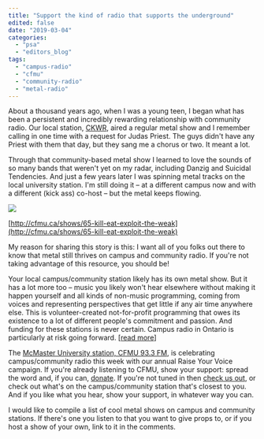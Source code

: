 ```yaml
---
title: "Support the kind of radio that supports the underground"
edited: false
date: "2019-03-04"
categories:
  - "psa"
  - "editors_blog"
tags:
  - "campus-radio"
  - "cfmu"
  - "community-radio"
  - "metal-radio"
---
```


About a thousand years ago, when I was a young teen, I began what has been a persistent and incredibly rewarding relationship with community radio. Our local station, [CKWR](https://www.ckwr.com/), aired a regular metal show and I remember calling in one time with a request for Judas Priest. The guys didn't have any Priest with them that day, but they sang me a chorus or two. It meant a lot.

Through that community-based metal show I learned to love the sounds of so many bands that weren't yet on my radar, including Danzig and Suicidal Tendencies. And just a few years later I was spinning metal tracks on the local university station. I'm still doing it – at a different campus now and with a different (kick ass) co-host – but the metal keeps flowing.

![](https://www.hellbound.ca/wp-content/uploads/2019/03/square-full-name.jpg)

[http://cfmu.ca/shows/65-kill-eat-exploit-the-weak](http://cfmu.ca/shows/65-kill-eat-exploit-the-weak)

My reason for sharing this story is this: I want all of you folks out there to know that metal still thrives on campus and community radio. If you're not taking advantage of this resource, you should be!

Your local campus/community station likely has its own metal show. But it has a lot more too – music you likely won't hear elsewhere without making it happen yourself and all kinds of non-music programming, coming from voices and representing perspectives that get little if any air time anywhere else. This is volunteer-created not-for-profit programming that owes its existence to a lot of different people's commitment and passion. And funding for these stations is never certain. Campus radio in Ontario is particularly at risk going forward. \[[read more](http://cfmu.ca/fundraising)\]

The [McMaster University station, CFMU 93.3 FM](http://cfmu.ca/), is celebrating campus/community radio this week with our annual Raise Your Voice campaign. If you're already listening to CFMU, show your support: spread the word and, if you can, [donate](http://cfmu.ca/fundraising). If you're not tuned in then [check us out](http://cfmu.ca/shows/65-kill-eat-exploit-the-weak), or check out what's on the campus/community station that's closest to you. And if you like what you hear, show your support, in whatever way you can.

I would like to compile a list of cool metal shows on campus and community stations. If there's one you listen to that you want to give props to, or if you host a show of your own, link to it in the comments.

